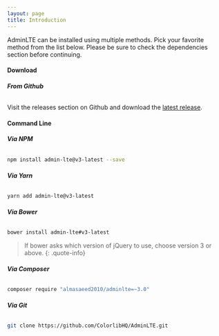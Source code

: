 ```yaml
---
layout: page
title: Introduction
---
```


AdminLTE can be installed using multiple methods. Pick your favorite method from the list below. Please be sure to check the dependencies section before continuing. 

#### Download

###### __From Github__
Visit the releases section on Github and download the [latest release](https://github.com/ColorlibHQ/AdminLTE/releases).


#### Command Line

###### __Via NPM__
```bash
npm install admin-lte@v3-latest --save
```

###### __Via Yarn__
```bash
yarn add admin-lte@v3-latest
```

###### __Via Bower__
```bash
bower install admin-lte#v3-latest
```
>  If bower asks which version of jQuery to use, choose version 3 or above.
{: .quote-info}

###### __Via Composer__
```bash
composer require "almasaeed2010/adminlte=~3.0"
```

###### __Via Git__
```bash
git clone https://github.com/ColorlibHQ/AdminLTE.git
```
